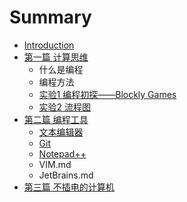 # Summary

* [Introduction](README.md)
* [第一篇 计算思维](chapter1.md)
   * 什么是编程
   * 编程方法
   * [实验1 编程初探——Blockly Games](experiment1.md)
   * [实验2 流程图](experiment2.md)
* [第二篇 编程工具](chapter2.md)
   * [文本编辑器](text-editor.md)
   * [Git](git.md)
   * [Notepad++](notepadplusplus.md)
   * VIM.md
   * JetBrains.md
* [第三篇 不插电的计算机](chapter3.md)

